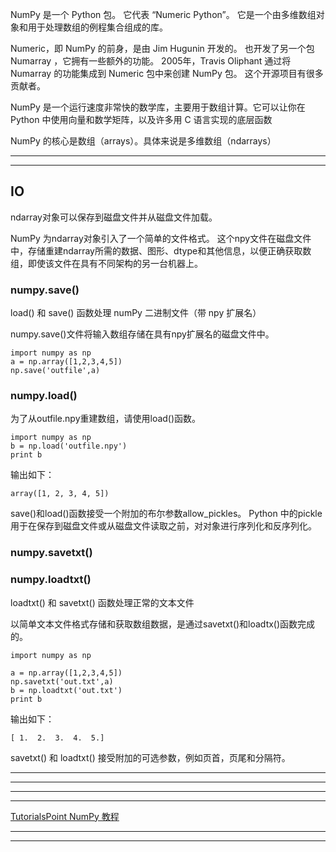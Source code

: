 NumPy 是一个 Python 包。 它代表 “Numeric Python”。 它是一个由多维数组对象和用于处理数组的例程集合组成的库。

Numeric，即 NumPy 的前身，是由 Jim Hugunin 开发的。 也开发了另一个包 Numarray ，它拥有一些额外的功能。 2005年，Travis Oliphant 通过将 Numarray 的功能集成到 Numeric 包中来创建 NumPy 包。 这个开源项目有很多贡献者。

NumPy 是一个运行速度非常快的数学库，主要用于数组计算。它可以让你在 Python 中使用向量和数学矩阵，以及许多用 C 语言实现的底层函数

NumPy 的核心是数组（arrays）。具体来说是多维数组（ndarrays）

---

---

IO
---

ndarray对象可以保存到磁盘文件并从磁盘文件加载。

NumPy 为ndarray对象引入了一个简单的文件格式。 这个npy文件在磁盘文件中，存储重建ndarray所需的数据、图形、dtype和其他信息，以便正确获取数组，即使该文件在具有不同架构的另一台机器上。

### numpy.save()

load() 和 save() 函数处理 numPy 二进制文件（带 npy 扩展名）

numpy.save()文件将输入数组存储在具有npy扩展名的磁盘文件中。

    import numpy as np 
    a = np.array([1,2,3,4,5]) 
    np.save('outfile',a)

### numpy.load()  
为了从outfile.npy重建数组，请使用load()函数。

    import numpy as np 
    b = np.load('outfile.npy')  
    print b
输出如下：

    array([1, 2, 3, 4, 5])
save()和load()函数接受一个附加的布尔参数allow_pickles。 Python 中的pickle用于在保存到磁盘文件或从磁盘文件读取之前，对对象进行序列化和反序列化。


### numpy.savetxt()

### numpy.loadtxt()

loadtxt() 和 savetxt() 函数处理正常的文本文件

以简单文本文件格式存储和获取数组数据，是通过savetxt()和loadtx()函数完成的。

    import numpy as np 

    a = np.array([1,2,3,4,5]) 
    np.savetxt('out.txt',a) 
    b = np.loadtxt('out.txt')  
    print b

输出如下：

    [ 1.  2.  3.  4.  5.]

savetxt() 和 loadtxt() 接受附加的可选参数，例如页首，页尾和分隔符。

---

---

---

---


[TutorialsPoint NumPy 教程](http://www.jianshu.com/p/57e3c0a92f3a)

---

---
